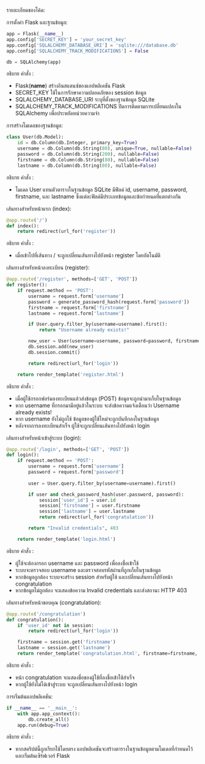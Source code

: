 รายละเอียดของโค้ด:

การตั้งค่า Flask และฐานข้อมูล:
```python
app = Flask(__name__)
app.config['SECRET_KEY'] = 'your_secret_key'
app.config['SQLALCHEMY_DATABASE_URI'] = 'sqlite:///database.db'
app.config['SQLALCHEMY_TRACK_MODIFICATIONS'] = False

db = SQLAlchemy(app)
```

อธิบาย คำสั่ง :
- Flask(__name__) สร้างอินสแตนซ์ของแอปพลิเคชัน Flask
- SECRET_KEY ใช้ในการรักษาความปลอดภัยของ session ข้อมูล
- SQLALCHEMY_DATABASE_URI ระบุที่ตั้งของฐานข้อมูล SQLite
- SQLALCHEMY_TRACK_MODIFICATIONS ปิดการติดตามการเปลี่ยนแปลงใน SQLAlchemy เพื่อประหยัดหน่วยความจำ

การสร้างโมเดลของฐานข้อมูล:
```python
class User(db.Model):
    id = db.Column(db.Integer, primary_key=True)
    username = db.Column(db.String(80), unique=True, nullable=False)
    password = db.Column(db.String(200), nullable=False)
    firstname = db.Column(db.String(80), nullable=False)
    lastname = db.Column(db.String(80), nullable=False)
```
อธิบาย คำสั่ง :
- โมเดล User แทนตัวตารางในฐานข้อมูล SQLite มีฟิลด์ id, username, password, firstname, และ lastname ซึ่งแต่ละฟิลด์มีประเภทข้อมูลและข้อกำหนดที่แตกต่างกัน

เส้นทางสำหรับหน้าแรก (index):
```python
@app.route('/')
def index():
    return redirect(url_for('register'))
```
อธิบาย คำสั่ง :
- เมื่อเข้าไปที่เส้นทาง / จะถูกเปลี่ยนเส้นทางไปยังหน้า register โดยอัตโนมัติ

เส้นทางสำหรับหน้าลงทะเบียน (register):
```python 
@app.route('/register', methods=['GET', 'POST'])
def register():
    if request.method == 'POST':
        username = request.form['username']
        password = generate_password_hash(request.form['password'])
        firstname = request.form['firstname']
        lastname = request.form['lastname']

        if User.query.filter_by(username=username).first():
            return "Username already exists!"

        new_user = User(username=username, password=password, firstname=firstname, lastname=lastname)
        db.session.add(new_user)
        db.session.commit()

        return redirect(url_for('login'))

    return render_template('register.html')
```

อธิบาย คำสั่ง :
- เมื่อผู้ใช้กรอกฟอร์มลงทะเบียนแล้วส่งข้อมูล (POST) ข้อมูลจะถูกนำมาเก็บในฐานข้อมูล
- หาก username ที่กรอกมามีอยู่แล้วในระบบ จะส่งข้อความแจ้งเตือนว่า Username already exists!
- หาก username ยังไม่ถูกใช้ ข้อมูลของผู้ใช้ใหม่จะถูกบันทึกลงในฐานข้อมูล
- หลังจากการลงทะเบียนสำเร็จ ผู้ใช้จะถูกเปลี่ยนเส้นทางไปยังหน้า login


เส้นทางสำหรับหน้าเข้าสู่ระบบ (login):
```python 
@app.route('/login', methods=['GET', 'POST'])
def login():
    if request.method == 'POST':
        username = request.form['username']
        password = request.form['password']
        
        user = User.query.filter_by(username=username).first()

        if user and check_password_hash(user.password, password):
            session['user_id'] = user.id
            session['firstname'] = user.firstname
            session['lastname'] = user.lastname
            return redirect(url_for('congratulation'))

        return "Invalid credentials", 403

    return render_template('login.html')
```
อธิบาย คำสั่ง :
- ผู้ใช้จะต้องกรอก username และ password เพื่อลงชื่อเข้าใช้
- ระบบจะตรวจสอบ username และตรวจสอบรหัสผ่านที่ถูกเก็บในฐานข้อมูล
- หากข้อมูลถูกต้อง ระบบจะสร้าง session สำหรับผู้ใช้ และเปลี่ยนเส้นทางไปยังหน้า congratulation
- หากข้อมูลไม่ถูกต้อง จะแสดงข้อความ Invalid credentials และส่งสถานะ HTTP 403

เส้นทางสำหรับหน้าขอบคุณ (congratulation):
```python
@app.route('/congratulation')
def congratulation():
    if 'user_id' not in session:
        return redirect(url_for('login'))

    firstname = session.get('firstname')
    lastname = session.get('lastname')
    return render_template('congratulation.html', firstname=firstname, lastname=lastname)
```
อธิบาย คำสั่ง :
- หน้า congratulation จะแสดงชื่อของผู้ใช้ที่ลงชื่อเข้าใช้สำเร็จ
- หากผู้ใช้ยังไม่ได้เข้าสู่ระบบ จะถูกเปลี่ยนเส้นทางไปยังหน้า login


การเริ่มต้นแอปพลิเคชัน:
```python 
if __name__ == '__main__':
    with app.app_context():
        db.create_all()
    app.run(debug=True)
```
อธิบาย คำสั่ง :
- หากสคริปต์นี้ถูกเรียกใช้โดยตรง แอปพลิเคชันจะสร้างตารางในฐานข้อมูลตามโมเดลที่กำหนดไว้และเริ่มต้นเซิร์ฟเวอร์ Flask